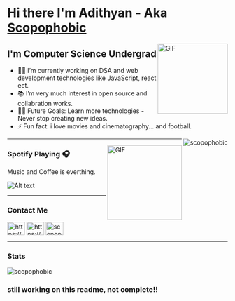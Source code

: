 
# Hi there I'm Adithyan - Aka [Scopophobic](https://scopophobic.github.io/)

<img align="right" alt="GIF" height="160px" src="https://media.giphy.com/media/du3J3cXyzhj75IOgvA/giphy.gif" />


<h2> I'm Computer Science Undergrad </h2>


- 👨‍💻 I’m currently working on DSA and web development technologies like JavaScript, react ect.
- 📚 I’m very much interest in open source and collabration works.
- 💪🏼 Future Goals: Learn more technologies - Never stop creating new ideas.
- ⚡ Fun fact: i love movies and cinematography... and football.
<img align="right" src="https://komarev.com/ghpvc/?username=scopophobic&label=Profile%20views&color=0e75b6&style=flat" alt="scopophobic" /> 


---

<img align="right" alt="GIF" height="170px" src="https://media.giphy.com/media/J5B1Y8QZnzXXbLQIBu/giphy.gif" />

### Spotify Playing 🎧
Music and Coffee is everthing.

![Alt text](https://spotify-recently-played-readme.vercel.app/api?user=m8aengd6wj1uxakai3kt2ko5g&count=2)

---
### Contact Me

  <a href="https://linkedin.com/in/https://www.linkedin.com/in/adithyanmadhu/" target="blank"><img align="center" src="https://raw.githubusercontent.com/rahuldkjain/github-profile-readme-generator/master/src/images/icons/Social/linked-in-alt.svg" alt="https://www.linkedin.com/in/adithyanmadhu/" height="30" width="40" /></a>
  <a href="https://instagram.com/https://www.instagram.com/sc0pophobic/" target="blank"><img align="center" src="https://raw.githubusercontent.com/rahuldkjain/github-profile-readme-generator/master/src/images/icons/Social/instagram.svg" alt="https://www.instagram.com/sc0pophobic/" height="30" width="40" /></a>
<a href="https://twitter.com/scopophobic_" target="blank"><img align="center" src="https://raw.githubusercontent.com/rahuldkjain/github-profile-readme-generator/master/src/images/icons/Social/twitter.svg" alt="scopophobic_" height="30" width="40" /></a>

---
### Stats

<p><img align="center" src="https://github-readme-streak-stats.herokuapp.com/?user=scopophobic&" alt="scopophobic" /></p>

### still working on this readme, not complete!!

